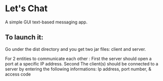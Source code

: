 # Let's Chat
A simple GUI text-based messaging app.


## To launch it:
Go under the dist directory and you get two jar files:  client  and server.

For 2 entities to communicate  each other :
First the server should open a port at a specific IP address.
Second The client(s) should be connected to a server by entering the following informations: Ip address, port number, & access code 


